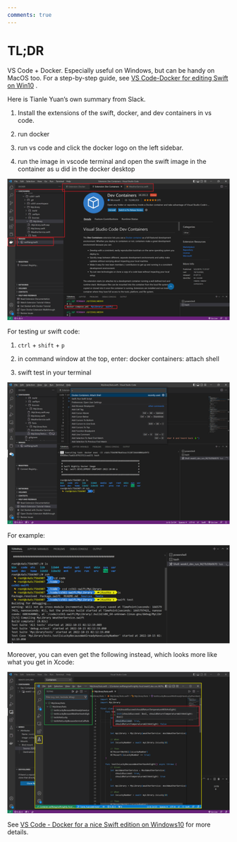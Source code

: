 ```yaml
---
comments: true
---
```


# **TL;DR**

VS Code + Docker. Especially useful on Windows, but can be handy on MacOS too. For a step-by-step guide, see [VS Code-Docker for editing Swift on Win10](VS_Code_Docker_for_a_nice_Swift_edition_on_Windows10.md) .

Here is Tianle Yuan’s own summary from Slack.

1.  Install the extensions of the swift, docker, and dev containers in vs code.
    
2.  run docker
    
3.  run vs code and click the docker logo on the left sidebar.
    
4.  run the image in vscode terminal and open the swift image in the container as u did in the docker desktop
    

![](attachments/74449025/74318046.png)

For testing ur swift code:

1.  `ctrl` + `shift` + `p`
    
2.  in command window at the top, enter: docker containers: attach shell
    
3.  swift test in your terminal
    

![](attachments/74449025/74416413.png)

For example:

![](attachments/74449025/74383525.png?width=680)

Moreover, you can even get the following instead, which looks more like what you get in Xcode:

![](attachments/74449025/74416471.png)

See [VS Code - Docker for a nice Swift edition on Windows10](VS-Code---Docker-for-a-nice-Swift-edition-on-Windows10_74350771.html) for more details.
